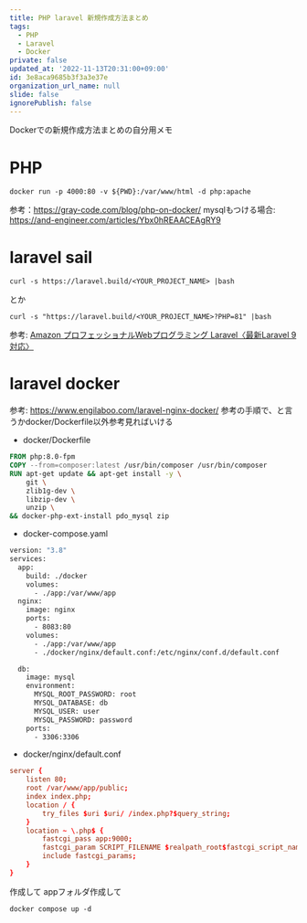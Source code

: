 ```yaml
---
title: PHP laravel 新規作成方法まとめ
tags:
  - PHP
  - Laravel
  - Docker
private: false
updated_at: '2022-11-13T20:31:00+09:00'
id: 3e8aca9685b3f3a3e37e
organization_url_name: null
slide: false
ignorePublish: false
---
```

Dockerでの新規作成方法まとめの自分用メモ
# PHP
```shell
docker run -p 4000:80 -v ${PWD}:/var/www/html -d php:apache
```
参考：https://gray-code.com/blog/php-on-docker/
mysqlもつける場合: https://and-engineer.com/articles/Ybx0hREAACEAgRY9

# laravel sail
```shell
curl -s https://laravel.build/<YOUR_PROJECT_NAME> |bash
```
とか
```shell
curl -s "https://laravel.build/<YOUR_PROJECT_NAME>?PHP=81" |bash
```
参考: [Amazon プロフェッショナルWebプログラミング Laravel〈最新Laravel 9対応〉](https://www.amazon.co.jp/%E3%83%97%E3%83%AD%E3%83%95%E3%82%A7%E3%83%83%E3%82%B7%E3%83%A7%E3%83%8A%E3%83%ABWeb%E3%83%97%E3%83%AD%E3%82%B0%E3%83%A9%E3%83%9F%E3%83%B3%E3%82%B0-Laravel%E3%80%88%E6%9C%80%E6%96%B0Laravel-9%E5%AF%BE%E5%BF%9C%E3%80%89-%E4%B9%85%E4%BF%9D%E7%94%B0-%E8%B3%A2%E4%BA%8C%E6%9C%97/dp/4295202835/ref=pd_vtp_sccl_3_2/356-7831410-4963024?pd_rd_w=hCNkl&content-id=amzn1.sym.cbb45385-7b99-44b7-a528-bff5ddaa153d&pf_rd_p=cbb45385-7b99-44b7-a528-bff5ddaa153d&pf_rd_r=C996M7JT6Y79QTFYV5RE&pd_rd_wg=pFFH3&pd_rd_r=598fdf4b-b6c5-46de-a76e-f89afe69b053&pd_rd_i=4295202835&psc=1)

# laravel docker
参考: https://www.engilaboo.com/laravel-nginx-docker/
参考の手順で、と言うかdocker/Dockerfile以外参考見ればいける
* docker/Dockerfile
```dockerfile
FROM php:8.0-fpm 
COPY --from=composer:latest /usr/bin/composer /usr/bin/composer
RUN apt-get update && apt-get install -y \
    git \
    zlib1g-dev \
    libzip-dev \
    unzip \
&& docker-php-ext-install pdo_mysql zip

```
* docker-compose.yaml
```dockerfile
version: "3.8"
services:
  app:
    build: ./docker
    volumes:
      - ./app:/var/www/app
  nginx:
    image: nginx
    ports:
      - 8083:80
    volumes:
      - ./app:/var/www/app
      - ./docker/nginx/default.conf:/etc/nginx/conf.d/default.conf

  db:
    image: mysql
    environment:
      MYSQL_ROOT_PASSWORD: root
      MYSQL_DATABASE: db
      MYSQL_USER: user
      MYSQL_PASSWORD: password
    ports:
      - 3306:3306

```
* docker/nginx/default.conf
```conf
server {
    listen 80;
    root /var/www/app/public;
    index index.php;
    location / {
        try_files $uri $uri/ /index.php?$query_string;
    }
    location ~ \.php$ {
        fastcgi_pass app:9000; 
        fastcgi_param SCRIPT_FILENAME $realpath_root$fastcgi_script_name;
        include fastcgi_params;
    }
}
```
作成して
appフォルダ作成して
```
docker compose up -d
```

